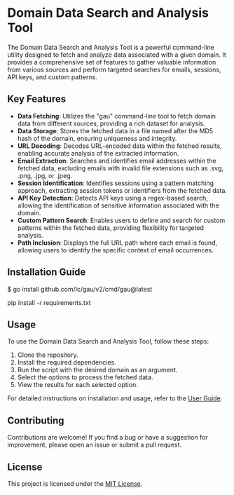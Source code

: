 # Domain Data Search and Analysis Tool

The Domain Data Search and Analysis Tool is a powerful command-line utility designed to fetch and analyze data associated with a given domain. It provides a comprehensive set of features to gather valuable information from various sources and perform targeted searches for emails, sessions, API keys, and custom patterns.

## Key Features

- **Data Fetching**: Utilizes the "gau" command-line tool to fetch domain data from different sources, providing a rich dataset for analysis.
- **Data Storage**: Stores the fetched data in a file named after the MD5 hash of the domain, ensuring uniqueness and integrity.
- **URL Decoding**: Decodes URL-encoded data within the fetched results, enabling accurate analysis of the extracted information.
- **Email Extraction**: Searches and identifies email addresses within the fetched data, excluding emails with invalid file extensions such as .svg, .png, .jpg, or .jpeg.
- **Session Identification**: Identifies sessions using a pattern matching approach, extracting session tokens or identifiers from the fetched data.
- **API Key Detection**: Detects API keys using a regex-based search, allowing the identification of sensitive information associated with the domain.
- **Custom Pattern Search**: Enables users to define and search for custom patterns within the fetched data, providing flexibility for targeted analysis.
- **Path Inclusion**: Displays the full URL path where each email is found, allowing users to identify the specific context of email occurrences.

## Installation Guide

$ go install github.com/lc/gau/v2/cmd/gau@latest

pip install -r requirements.txt

## Usage

To use the Domain Data Search and Analysis Tool, follow these steps:

1. Clone the repository.
2. Install the required dependencies.
3. Run the script with the desired domain as an argument.
4. Select the options to process the fetched data.
5. View the results for each selected option.

For detailed instructions on installation and usage, refer to the [User Guide](user-guide.md).

## Contributing

Contributions are welcome! If you find a bug or have a suggestion for improvement, please open an issue or submit a pull request.

## License

This project is licensed under the [MIT License](LICENSE).
